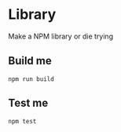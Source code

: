 # Library

Make a NPM library or die trying

## Build me

    npm run build

## Test me

    npm test

